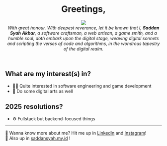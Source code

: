 
<h1 align="center">Greetings,</h1>
<p align="center">
<img src="https://github.com/saddansyah/saddansyah/assets/73093118/41888f5c-01f9-4bca-8658-3b30aa406521" /> <br/>
<i>
With great honour. With deepest reverance, let it be known that I, <b>Saddan Syah Akbar</b>, a software craftsman, a web artisan, a game smith, and a humble soul, doth embark upon the digital stage, weaving digital sonnets and scripting the verses of code and algorithms, in the wondrous tapestry of the digital realm.
</i>
</p></br>

## What are my interest(s) in?
- 👩‍💻 Quite interested in software engineering and game development
- 🎨 Do some digital arts as well
## 2025 resolutions?
- ⚙️ Fullstack but backend-focused things

---
👋 Wanna know more about me? Hit me up in [LinkedIn](https://linkedin.com/in/saddan-syah-a-a914011b8/) and [Instagram](https://instagram.com/saddansyah/)! <br/>
🌌 Also up in [saddansyah.my.id](https://saddansyah.my.id) !

